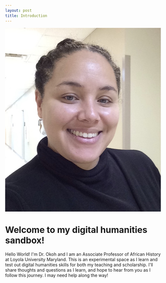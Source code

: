 ```yaml
---
layout: post
title: Introduction
---
```


![Profile image of Dr. Okoh](assets/image/ProfilePic.jpeg)

# Welcome to my digital humanities sandbox!

Hello World! I'm Dr. Okoh and I am an Associate Professor of African History at Loyola University Maryland. This is an experimental space as I learn and test out digital humanities skills for both my teaching and scholarship. I'll share thoughts and questions as I learn, and hope to hear from you as I follow this journey. I may need help along the way!


